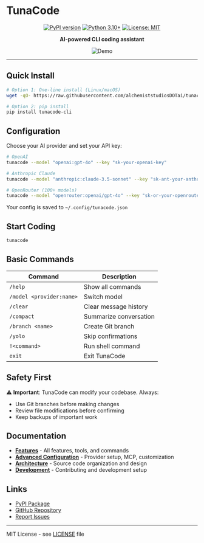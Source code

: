 # TunaCode

<div align="center">

[![PyPI version](https://badge.fury.io/py/tunacode-cli.svg)](https://badge.fury.io/py/tunacode-cli)
[![Python 3.10+](https://img.shields.io/badge/python-3.10+-blue.svg)](https://www.python.org/downloads/)
[![License: MIT](https://img.shields.io/badge/License-MIT-yellow.svg)](https://opensource.org/licenses/MIT)

**AI-powered CLI coding assistant**

![Demo](demo.gif)

</div>

---

## Quick Install

```bash
# Option 1: One-line install (Linux/macOS)
wget -qO- https://raw.githubusercontent.com/alchemiststudiosDOTai/tunacode/master/scripts/install_linux.sh | bash

# Option 2: pip install
pip install tunacode-cli
```

## Configuration

Choose your AI provider and set your API key:

```bash
# OpenAI
tunacode --model "openai:gpt-4o" --key "sk-your-openai-key"

# Anthropic Claude  
tunacode --model "anthropic:claude-3.5-sonnet" --key "sk-ant-your-anthropic-key"

# OpenRouter (100+ models)
tunacode --model "openrouter:openai/gpt-4o" --key "sk-or-your-openrouter-key"
```

Your config is saved to `~/.config/tunacode.json`

## Start Coding

```bash
tunacode
```

## Basic Commands

| Command | Description |
| ------- | ----------- |
| `/help` | Show all commands |
| `/model <provider:name>` | Switch model |
| `/clear` | Clear message history |
| `/compact` | Summarize conversation |
| `/branch <name>` | Create Git branch |
| `/yolo` | Skip confirmations |
| `!<command>` | Run shell command |
| `exit` | Exit TunaCode |

## Safety First

⚠️ **Important**: TunaCode can modify your codebase. Always:
- Use Git branches before making changes
- Review file modifications before confirming
- Keep backups of important work

## Documentation

- [**Features**](documentation/FEATURES.md) - All features, tools, and commands
- [**Advanced Configuration**](documentation/ADVANCED-CONFIG.md) - Provider setup, MCP, customization
- [**Architecture**](documentation/ARCHITECTURE.md) - Source code organization and design
- [**Development**](documentation/DEVELOPMENT.md) - Contributing and development setup

## Links

- [PyPI Package](https://pypi.org/project/tunacode-cli/)
- [GitHub Repository](https://github.com/alchemiststudiosDOTai/tunacode)
- [Report Issues](https://github.com/alchemiststudiosDOTai/tunacode/issues)

---

MIT License - see [LICENSE](LICENSE) file
